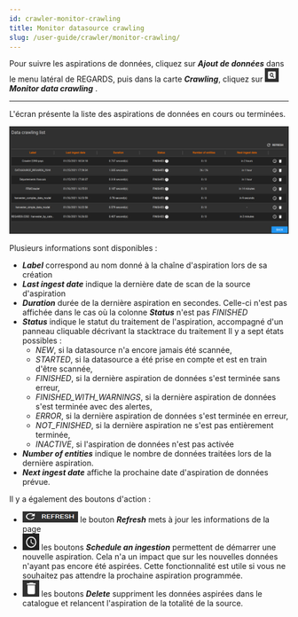 ```yaml
---
id: crawler-monitor-crawling
title: Monitor datasource crawling
slug: /user-guide/crawler/monitor-crawling/
---
```


Pour suivre les aspirations de données, cliquez sur ***Ajout de données*** dans le menu latéral de REGARDS, puis dans la carte ***Crawling***, cliquez sur <img src="/images/user-documentation/regards-icons/admin/monitor.png" alt="monitor" height="25" width="25"/> ***Monitor data crawling*** .

---

L'écran présente la liste des aspirations de données en cours ou terminées. 

<div align="center">
    <img src="/images/user-documentation/v1.4/5-crawler/crawler-monitor.png" alt="add datasource" width="800"/> 
</div>


Plusieurs informations sont disponibles :

- ***Label*** correspond au nom donné à la chaîne d'aspiration lors de sa création
- ***Last ingest date*** indique la dernière date de scan de la source d'aspiration
- ***Duration*** durée de la dernière aspiration en secondes. Celle-ci n'est pas affichée dans le cas où la colonne ***Status*** n'est pas _FINISHED_
- ***Status*** indique le statut du traitement de l'aspiration, accompagné d'un panneau cliquable décrivant la stacktrace du traitement Il y a sept états possibles :
  - _NEW_, si la datasource n'a encore jamais été scannée,
  - _STARTED_, si la datasource a été prise en compte et est en train d'être scannée,
  - _FINISHED_, si la dernière aspiration de données s'est terminée sans erreur,
  - _FINISHED_WITH_WARNINGS_, si la dernière aspiration de données s'est terminée avec des alertes,
  - _ERROR_, si la dernière aspiration de données s'est terminée en erreur,
  - _NOT_FINISHED_, si la dernière aspiration ne s'est pas entièrement terminée,
  - _INACTIVE_, si l'aspiration de données n'est pas activée
- ***Number of entities*** indique le nombre de données traitées lors de la dernière aspiration.
- ***Next ingest date*** affiche la prochaine date d'aspiration de données prévue.

Il y a également des boutons d'action :

- <img src="/images/user-documentation/regards-icons/admin/refresh.png" alt="refresh" height="20" width="100"/> le bouton <b><i>Refresh</i></b> mets à jour les informations de la page
- <img src="/images/user-documentation/regards-icons/admin/clock.png" alt="clock" height="30" width="30"/> les boutons <b><i>Schedule an ingestion</i></b> permettent de démarrer une nouvelle aspiration. Cela n'a un impact que sur les nouvelles données n'ayant pas encore été aspirées. Cette fonctionnalité est utile si vous ne souhaitez pas attendre la prochaine aspiration programmée.
- <img src="/images/user-documentation/regards-icons/admin/delete.png" alt="reset" height="30" width="30"/> les boutons <b><i>Delete</i></b> suppriment les données aspirées dans le catalogue et relancent l'aspiration de la totalité de la source.
